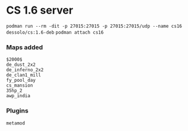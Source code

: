 CS 1.6 server
=====
`podman run --rm -dit -p 27015:27015 -p 27015:27015/udp --name cs16 dessolo/cs:1.6-deb`
`podman attach cs16`

### Maps added
```
$2000$
de_dust_2x2
de_inferno_2x2
de_clan1_mill
fy_pool_day
cs_mansion
35hp_2
awp_india
```

### Plugins
```
metamod
```
